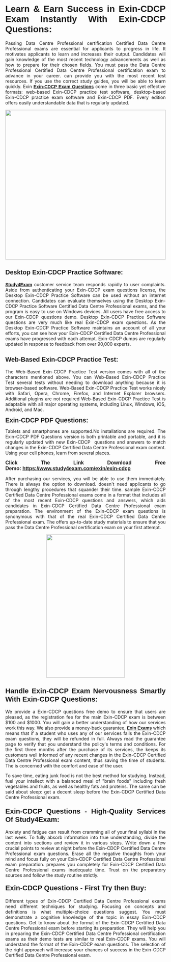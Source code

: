 <h1 style="text-align: justify;"><span style="font-family:Tahoma,Geneva,sans-serif;"><strong>Learn & Earn Success in Exin-CDCP Exam Instantly With Exin-CDCP Questions:</strong></span></h1>

<p style="text-align: justify;">Passing Data Centre Professional certification Certified Data Centre Professional exams are essential for applicants to progress in life. It motivates applicants to learn and increases their output. Candidates will gain knowledge of the most recent technology advancements as well as how to prepare for their chosen fields. You must pass the Data Centre Professional Certified Data Centre Professional certification exam to advance in your career. can provide you with the most recent test resources. If you use the correct study guides, you will be able to learn quickly. Exin <a href="https://www.study4exam.com/exin/exin-cdcp" target="_blank"><span style="font-family:Tahoma,Geneva,sans-serif;"><strong>Exin-CDCP Exam Questions</strong></span></a> come in three basic yet effective formats: web-based Exin-CDCP practice test software, desktop-based Exin-CDCP practice exam software and Exin-CDCP PDF. Every edition offers easily understandable data that is regularly updated.</p>

<p style="text-align: justify;"><a href="https://www.study4exam.com/exin/exin-cdcp" target="_blank"><img alt="" src="https://lh3.googleusercontent.com/pw/AM-JKLVq_oPqfp0-n5zn4yqAoyjjcA2yO-jT5Cm68rj_xPcdsmakSaLzyxJ8unsRMKMdGkmOINvzyM17CwNHdrz3aK03FYcCewHDEYJs7lAvJLcrBifJ5qSpkhSIJgPhz-7dSY7ixq9ev6p4G2ds_VnujUaf=w1366-h530-no?authuser=0" style="width: 100%; height: 470px;" /></a></p>

<h2 style="text-align: justify;"><span style="font-family:Tahoma,Geneva,sans-serif;"><strong><span style="font-size:20px;">Desktop Exin-CDCP Practice Software:</span></strong></span></h2>

<p style="text-align: justify;"><a href="https://www.study4exam.com/" target="_blank"><span style="font-family:Tahoma,Geneva,sans-serif;"><strong>Study4Exam</strong></span></a> customer service team responds rapidly to user complaints. Aside from authenticating your Exin-CDCP exam questions license, the Desktop Exin-CDCP Practice Software can be used without an internet connection. Candidates can evaluate themselves using the Desktop Exin-CDCP Practice Software Certified Data Centre Professional exams, and the program is easy to use on Windows devices. All users have free access to our Exin-CDCP questions demo. Desktop Exin-CDCP Practice Software questions are very much like real Exin-CDCP exam questions. As the Desktop Exin-CDCP Practice Software maintains an account of all your efforts, you can see how your Exin-CDCP Certified Data Centre Professional exams have progressed with each attempt. Exin-CDCP dumps are regularly updated in response to feedback from over 90,000 experts.</p>

<h2 style="text-align: justify;"><strong><span style="font-family:Tahoma,Geneva,sans-serif;"><span style="font-size:20px;">Web-Based Exin-CDCP Practice Test:</span></span></strong></h2>

<p style="text-align: justify;">The Web-Based Exin-CDCP Practice Test version comes with all of the characters mentioned above. You can Web-Based Exin-CDCP Practice Test several tests without needing to download anything because it is browser-based software. Web-Based Exin-CDCP Practice Test works nicely with Safari, Opera, Chrome, Firefox, and Internet Explorer browsers. Additional plugins are not required Web-Based Exin-CDCP Practice Test is adaptable with all major operating systems, including Linux, Windows, iOS, Android, and Mac.</p>

<p style="text-align: justify;"><strong><span style="font-family:Tahoma,Geneva,sans-serif;"><span style="font-size:20px;">Exin-CDCP PDF Questions:</span></span></strong></p>

<p style="text-align: justify;">Tablets and smartphones are supported.No installations are required. The Exin-CDCP PDF Questions version is both printable and portable, and it is regularly updated with new Exin-CDCP  questions and answers to match changes in the Exin-CDCP Certified Data Centre Professional exam content. Using your cell phones, learn from several places.</p>

<p style="text-align: justify;"><strong><span style="font-size:16px;"><span style="font-family:Tahoma,Geneva,sans-serif;">Click The Link Download Free Demo:</span></span></strong> <strong><span style="font-size:16px;"><span style="font-family:Tahoma,Geneva,sans-serif;"><a href="https://www.study4exam.com/exin/exin-cdcp" target="_blank">https://www.study4exam.com/exin/exin-cdcp</a></span></span></strong></p>

<p style="text-align: justify;">After purchasing our services, you will be able to use them immediately. There is always the option to download. doesn't need applicants to go through lengthy procedures that squander their time. sample Exin-CDCP Certified Data Centre Professional exams come in a format that includes all of the most recent Exin-CDCP questions and answers, which aids candidates in Exin-CDCP Certified Data Centre Professional exam preparation. The environment of the Exin-CDCP exam questions is synonymous with that of the real Exin-CDCP Certified Data Centre Professional exam. The offers up-to-date study materials to ensure that you pass the Data Centre Professional certification exam on your first attempt.</p>

<p style="text-align: center;"><a href="https://www.study4exam.com/exin/exin-cdcp" target="_blank"><img alt="" src="https://lh3.googleusercontent.com/pw/AM-JKLXfNjhwPiMVy0ctVShSUYpvTBudxxEKSjIvWyQcQ4fkjC7tw4fAHzQCxVumweZ4lZywWu345GH-ksy4ecL_MjJ_HOMVvBbLXRtkP9fACCrcmZAb4vVtcna_wHGfpzNHbsqs91m4DXRGfOMJpFZl-Ci9=w650-h649-no?authuser=0" style="width: 70%; height: 450px;" /></a></p>

<h2 style="text-align: justify;"><strong><span style="font-size:22px;"><span style="font-family:Tahoma,Geneva,sans-serif;">Handle Exin-CDCP Exam Nervousness Smartly With Exin-CDCP Questions:</span></span></strong></h2>

<p style="text-align: justify;">We provide a Exin-CDCP questions free demo to ensure that users are pleased, as the registration fee for the main Exin-CDCP exam is between $100 and $1000. You will gain a better understanding of how our services work this way. We also provide a money-back guarantee, <a href="https://www.study4exam.com/exin-exams" target="_blank"><span style="font-family:Tahoma,Geneva,sans-serif;"><strong>Exin Exams</strong></span></a> which means that if a student who uses any of our services fails the Exin-CDCP exam questions, they will be refunded in full. Always read the guarantee page to verify that you understand the policy's terms and conditions. For the first three months after the purchase of its services, the keeps its customers well informed of any recent changes in the Exin-CDCP Certified Data Centre Professional exam content, thus saving the time of students. The is concerned with the comfort and ease of the user.</p>

<p style="text-align: justify;">To save time, eating junk food is not the best method for studying. Instead, fuel your intellect with a balanced meal of "brain foods" including fresh vegetables and fruits, as well as healthy fats and proteins. The same can be said about sleep: get a decent sleep before the Exin-CDCP Certified Data Centre Professional exam.</p>

<h3 style="text-align: justify;"><span style="font-family:Tahoma,Geneva,sans-serif;"><strong><span style="font-size:22px;">Exin-CDCP Questions - High-Quality Services Of Study4Exam:</span></strong></span></h3>

<p style="text-align: justify;">Anxiety and fatigue can result from cramming all of your final syllabi in the last week. To fully absorb information into true understanding, divide the content into sections and review it in various steps. Write down a few crucial points to review at night before the Exin-CDCP Certified Data Centre Professional exam questions. Erase all the negative thoughts from your mind and focus fully on your Exin-CDCP Certified Data Centre Professional exam preparation. prepares you completely for Exin-CDCP Certified Data Centre Professional exams inadequate time. Trust on the preparatory sources and follow the study routine strictly. </p>

<h4 style="text-align: justify;"><span style="font-family:Tahoma,Geneva,sans-serif;"><strong><span style="font-size:22px;">Exin-CDCP Questions - First Try then Buy:</span></strong></span></h4>

<p style="text-align: justify;">Different types of Exin-CDCP Certified Data Centre Professional exams need different techniques for studying. Focusing on concepts and definitions is what multiple-choice questions suggest. You must demonstrate a cognitive knowledge of the topic in essay Exin-CDCP questions. Get to know about the format of the Exin-CDCP Certified Data Centre Professional exam before starting its preparation. They will help you in preparing the Exin-CDCP Certified Data Centre Professional certification exams as their demo tests are similar to real Exin-CDCP exams. You will understand the format of the Exin-CDCP exam questions. The selection of the right approach will increase your chances of success in the Exin-CDCP Certified Data Centre Professional exam.</p>
